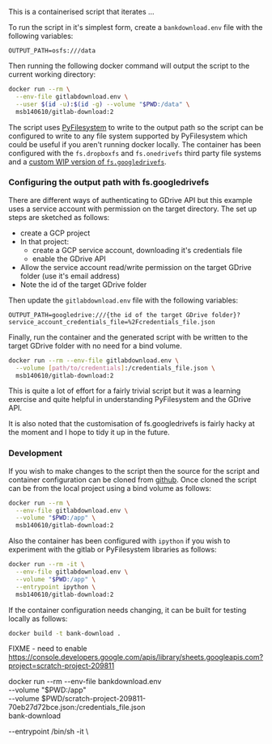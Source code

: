
This is a containerised script that iterates ...

To run the script in it's simplest form, create a `bankdownload.env` file with the following
variables:

```
OUTPUT_PATH=osfs:///data
```

Then running the following docker command will output the script to the current working directory:

```bash
docker run --rm \
  --env-file gitlabdownload.env \
  --user $(id -u):$(id -g) --volume "$PWD:/data" \
  msb140610/gitlab-download:2
```

The script uses [PyFilesystem](https://github.com/pyfilesystem/pyfilesystem2) to write to the
output path so the script can be configured to write to any file system supported by PyFilesystem
which could be useful if you aren't running docker locally. The container has been configured with
the `fs.dropboxfs` and  `fs.onedrivefs` third party file systems and a 
[custom WIP version of `fs.googledrivefs`](https://github.com/msb/fs.googledrivefs/tree/file_id_support).

### Configuring the output path with fs.googledrivefs

There are different ways of authenticating to GDrive API but this example uses a service account
with permission on the target directory. The set up steps are sketched as follows:

 - create a GCP project
 - In that project:
   - create a GCP service account, downloading it's credentials file
   - enable the GDrive API
 - Allow the service account read/write permission on the target GDrive folder 
   (use it's email address)
 - Note the id of the target GDrive folder 

Then update the `gitlabdownload.env` file with the following variables:

```
OUTPUT_PATH=googledrive:///{the id of the target GDrive folder}?service_account_credentials_file=%2Fcredentials_file.json
```

Finally, run the container and the generated script with be written to the target GDrive folder
with no need for a bind volume.

```bash
docker run --rm --env-file gitlabdownload.env \
  --volume [path/to/credentials]:/credentials_file.json \
  msb140610/gitlab-download:2

```

This is quite a lot of effort for a fairly trivial script but it was a learning exercise and quite
helpful in understanding PyFilesystem and the GDrive API. 

It is also noted that the customisation of fs.googledrivefs is fairly hacky at the moment and I
hope to tidy it up in the future.

### Development

If you wish to make changes to the script then the source for the script and container
configuration can be cloned from [github](https://github.com/msb/gitlab-download). Once cloned the
script can be from the local project using a bind volume as follows:

```bash
docker run --rm \
  --env-file gitlabdownload.env \
  --volume "$PWD:/app" \
  msb140610/gitlab-download:2
```
Also the container has been configured with `ipython` if you wish to experiment with the gitlab
or PyFilesystem libraries as follows:

```bash
docker run --rm -it \
  --env-file gitlabdownload.env \
  --volume "$PWD:/app" \
  --entrypoint ipython \
  msb140610/gitlab-download:2
```

If the container configuration needs changing, it can be built for testing locally as follows:

```bash
docker build -t bank-download .
```

FIXME - need to enable https://console.developers.google.com/apis/library/sheets.googleapis.com?project=scratch-project-209811

docker run --rm --env-file bankdownload.env \
  --volume "$PWD:/app" \
  --volume $PWD/scratch-project-209811-70eb27d72bce.json:/credentials_file.json \
  bank-download

  --entrypoint /bin/sh -it \
